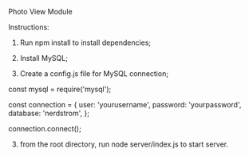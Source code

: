 
Photo View Module

Instructions:

1. Run npm install to install dependencies;

2. Install MySQL;

3. Create a config.js file for MySQL connection;

 const mysql = require('mysql');

  const connection = {
  user: 'yourusername',
  password: 'yourpassword',
  database: 'nerdstrom',
};

connection.connect();

3. from the root directory, run node server/index.js to start server.